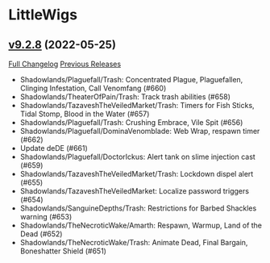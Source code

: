 # LittleWigs

## [v9.2.8](https://github.com/BigWigsMods/LittleWigs/tree/v9.2.8) (2022-05-25)
[Full Changelog](https://github.com/BigWigsMods/LittleWigs/compare/v9.2.7...v9.2.8) [Previous Releases](https://github.com/BigWigsMods/LittleWigs/releases)

- Shadowlands/Plaguefall/Trash: Concentrated Plague, Plaguefallen, Clinging Infestation, Call Venomfang (#660)  
- Shadowlands/TheaterOfPain/Trash: Track trash abilities (#658)  
- Shadowlands/TazaveshTheVeiledMarket/Trash: Timers for Fish Sticks, Tidal Stomp, Blood in the Water (#657)  
- Shadowlands/Plaguefall/Trash: Crushing Embrace, Vile Spit (#656)  
- Shadowlands/Plaguefall/DominaVenomblade: Web Wrap, respawn timer (#662)  
- Update deDE (#661)  
- Shadowlands/Plaguefall/DoctorIckus: Alert tank on slime injection cast (#659)  
- Shadowlands/TazaveshTheVeiledMarket/Trash: Lockdown dispel alert (#655)  
- Shadowlands/TazaveshTheVeiledMarket: Localize password triggers (#654)  
- Shadowlands/SanguineDepths/Trash: Restrictions for Barbed Shackles warning (#653)  
- Shadowlands/TheNecroticWake/Amarth: Respawn, Warmup, Land of the Dead (#652)  
- Shadowlands/TheNecroticWake/Trash: Animate Dead, Final Bargain, Boneshatter Shield (#651)  
